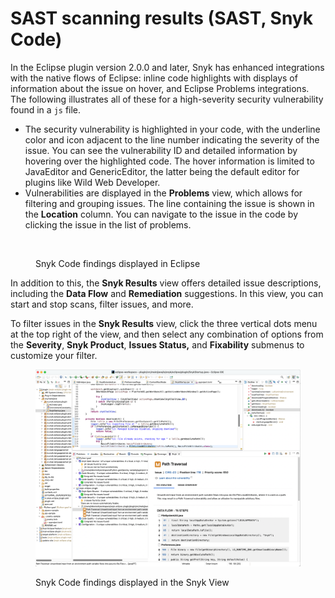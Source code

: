 # SAST scanning results (SAST, Snyk Code)

In the Eclipse plugin version 2.0.0 and later, Snyk has enhanced integrations with the native flows of Eclipse: inline code highlights with displays of information about the issue on hover, and Eclipse Problems integrations. The following illustrates all of these for a high-severity security vulnerability found in a `js` file.

* The security vulnerability is highlighted in your code, with the underline color and icon adjacent to the line number indicating the severity of the issue. You can see the vulnerability ID and detailed information by hovering over the highlighted code. The hover information is limited to JavaEditor and GenericEditor, the latter being the default editor for plugins like Wild Web Developer.
* Vulnerabilities are displayed in the **Problems** view, which allows for filtering and grouping issues. The line containing the issue is shown in the **Location** column. You can navigate to the issue in the code by clicking the issue in the list of problems.

<figure><img src="../../../.gitbook/assets/image (122) (1) (1) (1) (1) (1) (1) (1) (1) (2) (1).png" alt=""><figcaption><p>Snyk Code findings displayed in Eclipse</p></figcaption></figure>

In addition to this, the **Snyk Results** view offers detailed issue descriptions, including the **Data Flow** and **Remediation** suggestions. In this view, you can start and stop scans, filter issues, and more.&#x20;

To filter issues in the **Snyk Results** view, click the three vertical dots menu at the top right of the view, and then select any combination of options from the **Severity**, **Snyk Product**, **Issues Status,** and **Fixability** submenus to customize your filter.

<figure><img src="../../../.gitbook/assets/image (645).png" alt=""><figcaption><p>Snyk Code findings displayed in the Snyk View</p></figcaption></figure>
